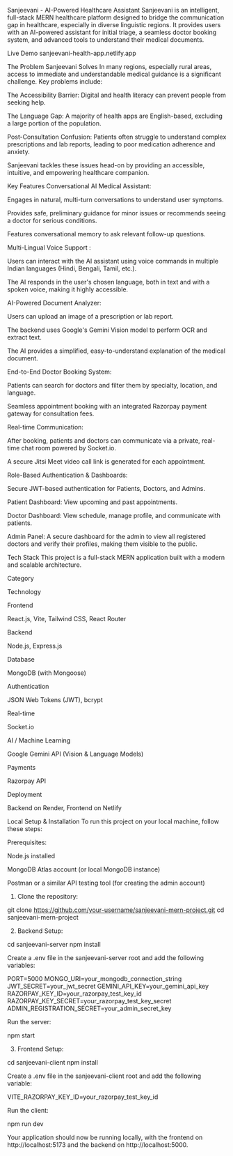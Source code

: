 Sanjeevani - AI-Powered Healthcare Assistant
Sanjeevani is an intelligent, full-stack MERN healthcare platform designed to bridge the communication gap in healthcare, especially in diverse linguistic regions. It provides users with an AI-powered assistant for initial triage, a seamless doctor booking system, and advanced tools to understand their medical documents.

Live Demo
sanjeevani-health-app.netlify.app

The Problem Sanjeevani Solves
In many regions, especially rural areas, access to immediate and understandable medical guidance is a significant challenge. Key problems include:

The Accessibility Barrier: Digital and health literacy can prevent people from seeking help.

The Language Gap: A majority of health apps are English-based, excluding a large portion of the population.

Post-Consultation Confusion: Patients often struggle to understand complex prescriptions and lab reports, leading to poor medication adherence and anxiety.

Sanjeevani tackles these issues head-on by providing an accessible, intuitive, and empowering healthcare companion.

Key Features
Conversational AI Medical Assistant:

Engages in natural, multi-turn conversations to understand user symptoms.

Provides safe, preliminary guidance for minor issues or recommends seeing a doctor for serious conditions.

Features conversational memory to ask relevant follow-up questions.

Multi-Lingual Voice Support :

Users can interact with the AI assistant using voice commands in multiple Indian languages (Hindi, Bengali, Tamil, etc.).

The AI responds in the user's chosen language, both in text and with a spoken voice, making it highly accessible.

AI-Powered Document Analyzer:

Users can upload an image of a prescription or lab report.

The backend uses Google's Gemini Vision model to perform OCR and extract text.

The AI provides a simplified, easy-to-understand explanation of the medical document.

End-to-End Doctor Booking System:

Patients can search for doctors and filter them by specialty, location, and language.

Seamless appointment booking with an integrated Razorpay payment gateway for consultation fees.

Real-time Communication:

After booking, patients and doctors can communicate via a private, real-time chat room powered by Socket.io.

A secure Jitsi Meet video call link is generated for each appointment.

Role-Based Authentication & Dashboards:

Secure JWT-based authentication for Patients, Doctors, and Admins.

Patient Dashboard: View upcoming and past appointments.

Doctor Dashboard: View schedule, manage profile, and communicate with patients.

Admin Panel: A secure dashboard for the admin to view all registered doctors and verify their profiles, making them visible to the public.

Tech Stack
This project is a full-stack MERN application built with a modern and scalable architecture.

Category

Technology

Frontend

React.js, Vite, Tailwind CSS, React Router

Backend

Node.js, Express.js

Database

MongoDB (with Mongoose)

Authentication

JSON Web Tokens (JWT), bcrypt

Real-time

Socket.io

AI / Machine Learning

Google Gemini API (Vision & Language Models)

Payments

Razorpay API

Deployment

Backend on Render, Frontend on Netlify

Local Setup & Installation
To run this project on your local machine, follow these steps:

Prerequisites:

Node.js installed

MongoDB Atlas account (or local MongoDB instance)

Postman or a similar API testing tool (for creating the admin account)

1. Clone the repository:

git clone https://github.com/your-username/sanjeevani-mern-project.git
cd sanjeevani-mern-project

2. Backend Setup:

cd sanjeevani-server
npm install

Create a .env file in the sanjeevani-server root and add the following variables:

PORT=5000
MONGO_URI=your_mongodb_connection_string
JWT_SECRET=your_jwt_secret
GEMINI_API_KEY=your_gemini_api_key
RAZORPAY_KEY_ID=your_razorpay_test_key_id
RAZORPAY_KEY_SECRET=your_razorpay_test_key_secret
ADMIN_REGISTRATION_SECRET=your_admin_secret_key

Run the server:

npm start

3. Frontend Setup:

cd sanjeevani-client
npm install

Create a .env file in the sanjeevani-client root and add the following variable:

VITE_RAZORPAY_KEY_ID=your_razorpay_test_key_id

Run the client:

npm run dev

Your application should now be running locally, with the frontend on http://localhost:5173 and the backend on http://localhost:5000.
